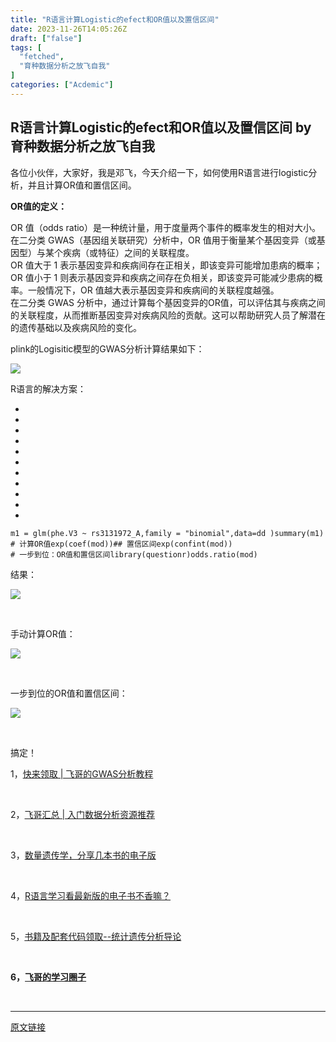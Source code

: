 ```yaml
---
title: "R语言计算Logistic的efect和OR值以及置信区间"
date: 2023-11-26T14:05:26Z
draft: ["false"]
tags: [
  "fetched",
  "育种数据分析之放飞自我"
]
categories: ["Acdemic"]
---
```

R语言计算Logistic的efect和OR值以及置信区间 by 育种数据分析之放飞自我
------
<div><p data-mpa-powered-by="yiban.io">各位小伙伴，大家好，我是邓飞，今天介绍一下，如何使用R语言进行logistic分析，并且计算OR值和置信区间。<br></p><p><strong>OR值的定义：</strong><br></p><section><span>OR 值（odds ratio）是一种统计量，用于度量两个事件的概率发生的相对大小。在二分类 GWAS（基因组关联研究）分析中，OR 值用于衡量某个基因变异（或基因型）与某个疾病（或特征）之间的关联程度。</span></section><section><span>OR 值大于 1 表示基因变异和疾病间存在正相关，即该变异可能增加患病的概率；OR 值小于 1 则表示基因变异和疾病之间存在负相关，即该变异可能减少患病的概率。一般情况下，OR 值越大表示基因变异和疾病间的关联程度越强。</span></section><section><span>在二分类 GWAS 分析中，通过计算每个基因变异的OR值，可以评估其与疾病之间的关联程度，从而推断基因变异对疾病风险的贡献。这可以帮助研究人员了解潜在的遗传基础以及疾病风险的变化。</span></section><p>plink的Logisitic模型的GWAS分析计算结果如下：</p><p><img data-galleryid="" data-imgfileid="100011355" data-ratio="0.26605504587155965" data-s="300,640" data-src="https://mmbiz.qpic.cn/mmbiz_png/XEicwVA08daDF5YaMBMaWiaaffBktbkqJZ7KTaibLmrqNrziaAoHic3icsTEZ1ibGicsxviaibXpR8jkicSNYjQia0tOep8o8Q/640?wx_fmt=png&amp;from=appmsg" data-type="png" data-w="763" src="https://mmbiz.qpic.cn/mmbiz_png/XEicwVA08daDF5YaMBMaWiaaffBktbkqJZ7KTaibLmrqNrziaAoHic3icsTEZ1ibGicsxviaibXpR8jkicSNYjQia0tOep8o8Q/640?wx_fmt=png&amp;from=appmsg"></p><p>R语言的解决方案：<br></p><section><ul><li><li><li><li><li><li><li><li><li><li><li></ul><pre data-lang="makefile"><code><span>m1 = glm(phe.V3 ~ rs3131972_A,family = <span>"binomial"</span>,data=dd )</span></code><code><span>summary(m1)</span></code><code><span><br></span></code><code><span><span># 计算OR值</span></span></code><code><span>exp(coef(mod))</span></code><code><span><span>## 置信区间</span></span></code><code><span>exp(confint(mod))</span></code><code><span><br></span></code><code><span><span># 一步到位：OR值和置信区间</span></span></code><code><span>library(questionr)</span></code><code><span>odds.ratio(mod)</span></code></pre></section><p>结果：<br></p><p><img data-galleryid="" data-imgfileid="100011356" data-ratio="0.1965923984272608" data-s="300,640" data-src="https://mmbiz.qpic.cn/mmbiz_png/XEicwVA08daDF5YaMBMaWiaaffBktbkqJZxDKrJqnz3B3FhkQzibuhZkUBeaYeVvaiaxf10hUJSt41ClBARBwanZtw/640?wx_fmt=png&amp;from=appmsg" data-type="png" data-w="763" src="https://mmbiz.qpic.cn/mmbiz_png/XEicwVA08daDF5YaMBMaWiaaffBktbkqJZxDKrJqnz3B3FhkQzibuhZkUBeaYeVvaiaxf10hUJSt41ClBARBwanZtw/640?wx_fmt=png&amp;from=appmsg"></p><p><br></p><p>手动计算OR值：<br></p><p><img data-galleryid="" data-imgfileid="100011357" data-ratio="0.5185185185185185" data-s="300,640" data-src="https://mmbiz.qpic.cn/mmbiz_png/XEicwVA08daDF5YaMBMaWiaaffBktbkqJZDliaCu471OjT3Z9EJlicO7sPvjX3VtqAJo15LQuKUWxAIBz8HAxhLPJg/640?wx_fmt=png&amp;from=appmsg" data-type="png" data-w="486" src="https://mmbiz.qpic.cn/mmbiz_png/XEicwVA08daDF5YaMBMaWiaaffBktbkqJZDliaCu471OjT3Z9EJlicO7sPvjX3VtqAJo15LQuKUWxAIBz8HAxhLPJg/640?wx_fmt=png&amp;from=appmsg"></p><p><br></p><p>一步到位的OR值和置信区间：</p><p><img data-galleryid="" data-imgfileid="100011358" data-ratio="0.3147410358565737" data-s="300,640" data-src="https://mmbiz.qpic.cn/mmbiz_png/XEicwVA08daDF5YaMBMaWiaaffBktbkqJZDCEZl7uk5tYia2e4QDzBFibCsicicXBtALmLpusiaR4EQ0a2OIYHZD0yhOQ/640?wx_fmt=png&amp;from=appmsg" data-type="png" data-w="753" src="https://mmbiz.qpic.cn/mmbiz_png/XEicwVA08daDF5YaMBMaWiaaffBktbkqJZDCEZl7uk5tYia2e4QDzBFibCsicicXBtALmLpusiaR4EQ0a2OIYHZD0yhOQ/640?wx_fmt=png&amp;from=appmsg"></p><p><br></p><p><span>搞定！</span></p><p>1，<a target="_blank" href="http://mp.weixin.qq.com/s?__biz=MzI0MTIzNjYwNQ==&amp;mid=2247489866&amp;idx=1&amp;sn=e8631d343a33ae956b23d97a6b2b3fe4&amp;chksm=e90ff658de787f4e3b52929c85adadbe8c6f54bf0943780ea94f9e19e4cc6ef8756e068761f9&amp;scene=21#wechat_redirect" textvalue="快来领取 | 飞哥的GWAS分析教程" linktype="text" imgurl="" imgdata="null" data-itemshowtype="0" tab="innerlink" data-linktype="2" wah-hotarea="click" hasload="1">快来领取 | 飞哥的GWAS分析教程</a></p><p><br></p><p>2，<a target="_blank" href="http://mp.weixin.qq.com/s?__biz=MzI0MTIzNjYwNQ==&amp;mid=2247489124&amp;idx=1&amp;sn=923b2d827f0e4b6c70494ebd458bdfa5&amp;chksm=e90ff976de78706065f72955113db192e9f74682c503dc69c3ebf8d17e9b8726db82be1ffa0a&amp;scene=21#wechat_redirect" textvalue="飞哥汇总 | 入门数据分析资源推荐" linktype="text" imgurl="" imgdata="null" data-itemshowtype="0" tab="innerlink" data-linktype="2" wah-hotarea="click" hasload="1">飞哥汇总 | 入门数据分析资源推荐</a><br></p><p><br></p><p>3，<a target="_blank" href="http://mp.weixin.qq.com/s?__biz=MzI0MTIzNjYwNQ==&amp;mid=2247488460&amp;idx=3&amp;sn=b3acd30a2ab34e10415dacc90f596e4a&amp;chksm=e90ffcdede7875c8ba669382e38e91f5d1e10960448a1b88dbbe60bde1e5c2880e8ab918e914&amp;scene=21#wechat_redirect" textvalue="数量遗传学，分享几本书的电子版" linktype="text" imgurl="" imgdata="null" data-itemshowtype="0" tab="innerlink" data-linktype="2" wah-hotarea="click" hasload="1">数量遗传学，分享几本书的电子版</a></p><p><br></p><p>4，<a target="_blank" href="http://mp.weixin.qq.com/s?__biz=MzI0MTIzNjYwNQ==&amp;mid=2247490492&amp;idx=1&amp;sn=24434d7598cf1993bbece938b63cc7e8&amp;chksm=e90ff4aede787db837d5de895a24bb0cc055868d4345a5974a24534827aaff9882c86bbe6550&amp;scene=21#wechat_redirect" textvalue="R语言学习看最新版的电子书不香嘛？" linktype="text" imgurl="" imgdata="null" data-itemshowtype="0" tab="innerlink" data-linktype="2" hasload="1">R语言学习看最新版的电子书不香嘛？</a></p><p><br></p><p><span>5，</span><a target="_blank" href="http://mp.weixin.qq.com/s?__biz=MzI0MTIzNjYwNQ==&amp;mid=2247490897&amp;idx=1&amp;sn=2836fdb9bf636213d2ac9438c5d4d575&amp;chksm=e90ff243de787b55c501cf2ecc5bf3eb23f462b303ed4c861f0ade5c9d34741d338f18db3976&amp;scene=21#wechat_redirect" textvalue="书籍及配套代码领取--统计遗传分析导论" linktype="text" imgurl="" imgdata="null" data-itemshowtype="0" tab="innerlink" data-linktype="2" wah-hotarea="click" hasload="1"><span>书籍及配套代码领取--统计遗传分析导论</span></a></p><p><br></p><p><span><strong>6，</strong></span><a target="_blank" href="http://mp.weixin.qq.com/s?__biz=MzI0MTIzNjYwNQ==&amp;mid=2247491476&amp;idx=1&amp;sn=8512962ea1264b569db4aa8d15b8712f&amp;chksm=e90ff086de7879908a1fa151e81004993a15650bae3f68e4d518a332beb18a130373c492043e&amp;scene=21#wechat_redirect" textvalue="飞哥的学习圈子" linktype="text" imgurl="" imgdata="null" data-itemshowtype="0" tab="innerlink" data-linktype="2" hasload="1"><span><strong>飞哥的学习圈子</strong></span></a></p><p><br></p><p><mp-style-type data-value="3"></mp-style-type></p></div>  
<hr>
<a href="https://mp.weixin.qq.com/s/OxhKcAl2QkSL_HzELSUSIQ",target="_blank" rel="noopener noreferrer">原文链接</a>
